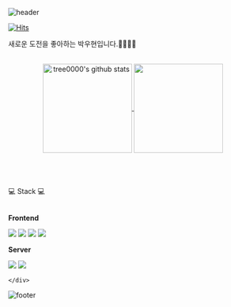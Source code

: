 
![header](https://capsule-render.vercel.app/api?type=waving&color=7F7FD5&text=%20Hello%20%20&height=200&fontSize=90&fontColor=ffffff)


[![Hits](https://hits.seeyoufarm.com/api/count/incr/badge.svg?url=https%3A%2F%2Fgithub.com%2Ftree0000&count_bg=%23060606&title_bg=%23191818&icon=&icon_color=%23E7E7E7&title=hits&edge_flat=false)](https://hits.seeyoufarm.com)

새로운 도전을 좋아하는 박우현입니다.🖐🏻🖐🏻
<br/><br/>

<center>
<a href="https://github.com/tree0000">
<img align="center" style="height:180px" src="https://github-readme-stats.vercel.app/api?username=tree0000&show_icons=true&include_all_commits=true&theme=nord&hide_border=true" alt="tree0000's github stats"/>
</a>
<a href="https://github.com/tree0000">
<img align="center" style="height:180px" src="https://github-readme-stats.vercel.app/api/top-langs/?username=tree0000&layout=compact&theme=nord&hide_border=true" /></a></center>
<br/>
<br/>


<br/>
<br/>
💻 Stack 💻
<br/>
<br/>
 <p><strong>Frontend</strong></p>
    <div>
        <img src="https://img.shields.io/badge/html5-E34F26?style=flat-square&logo=html5&logoColor=white"> 
        <img src="https://img.shields.io/badge/css-1572B6?style=flat-square&logo=css3&logoColor=white"> 
        <img src="https://img.shields.io/badge/javascript-F7DF1E?style=flat-square&logo=javascript&logoColor=black"> 
        <img src="https://img.shields.io/badge/bootstrap-7952B3?style=flat-square&logo=bootstrap&logoColor=white">
         </div>
       <p><strong>Server</strong></p>
    <div>
        <img src="https://img.shields.io/badge/apache tomcat-F8DC75?style=for-the-badge&logo=apachetomcat&logoColor=black">
        <img src="https://img.shields.io/badge/Amazon AWS-232F3E?style=for-the-badge&logo=amazon aws&logoColor=white">
    </div>
    <div>
     
    </div>
  ![footer](https://capsule-render.vercel.app/api?section=footer&type=waving&color=7F7FD5)
 

    
